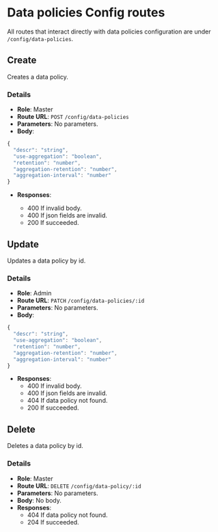 # Data policies Config routes

All routes that interact directly with data policies configuration are under `/config/data-policies`.

## Create

Creates a data policy.

### Details

- **Role**: Master
- **Route URL**: `POST` `/config/data-policies`
- **Parameters**: No parameters.
- **Body**:

```js
{
  "descr": "string",
  "use-aggregation": "boolean",
  "retention": "number",
  "aggregation-retention": "number",
  "aggregation-interval": "number"
}
```

- **Responses**:

  - 400 If invalid body.
  - 400 If json fields are invalid.
  - 200 If succeeded.

## Update

Updates a data policy by id.

### Details

- **Role**: Admin
- **Route URL**: `PATCH` `/config/data-policies/:id`
- **Parameters**: No parameters.
- **Body**:

```js
{
  "descr": "string",
  "use-aggregation": "boolean",
  "retention": "number",
  "aggregation-retention": "number",
  "aggregation-interval": "number"
}
```

- **Responses**:
  - 400 If invalid body.
  - 400 If json fields are invalid.
  - 404 If data policy not found.
  - 200 If succeeded.

## Delete

Deletes a data policy by id.

### Details

- **Role**: Master
- **Route URL**: `DELETE` `/config/data-policy/:id`
- **Parameters**: No parameters.
- **Body**: No body.
- **Responses**:
  - 404 If data policy not found.
  - 204 If succeeded.
